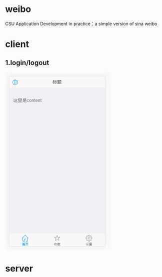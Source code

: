 # weibo
CSU Application Development in practice：a simple version of sina weibo
# client
## 1.login/logout
![Image text](https://raw.githubusercontent.com/hongmaju/light7Local/master/img/productShow/20170518152848.png)
# server
